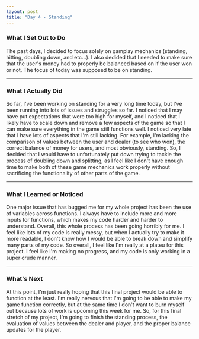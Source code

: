 ```yaml
---
layout: post
title: "Day 4 - Standing"
---
```


### What I Set Out to Do
The past days, I decided to focus solely on gamplay mechanics (standing, hitting, doubling down, and etc...). I also dedided that I needed to make sure that the user's money had to properly be balanced based on if the user won or not. The focus of today was supposed to be on standing.

---

### What I Actually Did

So far, I've been working on standing for a very long time today, but I've been running into lots of issues and struggles so far. I noticed that I may have put expectations that were too high for myself, and I noticed that I likely have to scale down and remove a few aspects of the game so that I can make sure everything in the game still functions well. I noticed very late that I have lots of aspects that I'm still lacking. For example, I'm lacking the comparison of values between the user and dealer (to see who won), the correct balance of money for users, and most obviously, standing. So, I decided that I would have to unfortunately put down trying to tackle the process of doubling down and splitting, as I feel like I don't have enough time to make both of these game mechanics work properly without sacrificing the functionality of other parts of the game.


---

### What I Learned or Noticed

One major issue that has bugged me for my whole project has been the use of variables across functions. I always have to include more and more inputs for functions, which makes my code harder and harder to understand. Overall, this whole process has been going horribly for me. I feel like lots of my code is really messy, but when I actually try to make it more readable, I don't know how I would be able to break down and simplify many parts of my code. So overall, I feel like I'm really at a plateu for this project. I feel like I'm making no progress, and my code is only working in a super crude manner.

---

### What's Next

At this point, I'm just really hoping that this final project would be able to function at the least. I'm really nervous that I'm going to be able to make my game function correctly, but at the same time I don't want to burn myself out because lots of work is upcoming this week for me. So, for this final stretch of my project, I'm going to finish the standing process, the evaluation of values between the dealer and player, and the proper balance updates for the player.
